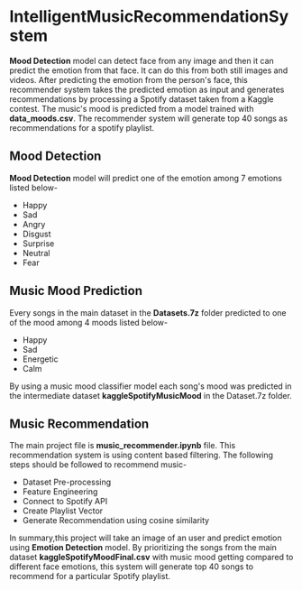 IntelligentMusicRecommendationSystem
========================================================

**Mood Detection** model can detect face from any image and then it can predict the emotion from that face.
It can do this from both still images and videos.
After predicting the emotion from the person's face, this recommender system takes the predicted emotion as input and generates recommendations by processing a Spotify dataset taken from a Kaggle contest. The music's mood is predicted from a model trained with **data_moods.csv**. The recommender system will generate top 40 songs as recommendations for a spotify playlist.

Mood Detection
--------------
**Mood Detection** model will predict one of the emotion among 7 emotions listed below-
* Happy
* Sad
* Angry
* Disgust
* Surprise
* Neutral
* Fear

Music Mood Prediction
---------------------

Every songs in the main dataset in the **Datasets.7z** folder predicted to one of the mood among 4 moods listed below-
* Happy
* Sad
* Energetic
* Calm

By using a music mood classifier model  each song's mood was predicted in the intermediate dataset **kaggleSpotifyMusicMood** in the Dataset.7z folder.

Music Recommendation
--------------------
The main project file is **music_recommender.ipynb** file. This recommendation system is using content based filtering. The following steps should be followed to recommend music-
* Dataset Pre-processing
* Feature Engineering
* Connect to Spotify API
* Create Playlist Vector
* Generate Recommendation using cosine similarity

In summary,this project will take an image of an user and predict emotion using **Emotion Detection** model. By prioritizing the songs from the main dataset **kaggleSpotifyMoodFinal.csv** with music mood getting compared to different face emotions, this system will generate top 40 songs to recommend for a particular Spotify playlist. 


